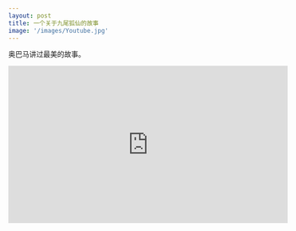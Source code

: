 ```yaml
---
layout: post
title: 一个关于九尾狐仙的故事
image: '/images/Youtube.jpg'
---
```

奥巴马讲过最美的故事。

<iframe width="560" height="315" src="https://www.youtube.com/embed/RjsNGZUZAyA" frameborder="0" allow="accelerometer; autoplay; encrypted-media; gyroscope; picture-in-picture" allowfullscreen></iframe>
